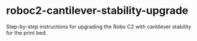 # roboc2-cantilever-stability-upgrade
Step-by-step instructions for upgrading the Robo C2 with cantilever stability for the print bed.
